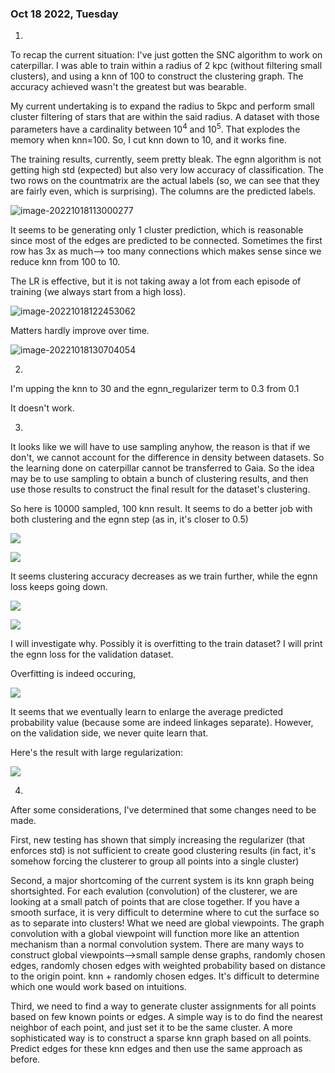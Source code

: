 ### Oct 18 2022, Tuesday

1.

To recap the current situation: I've just gotten the SNC algorithm to work on caterpillar. I was able to train within a radius of 2 kpc (without filtering small clusters), and using a knn of 100 to construct the clustering graph. The accuracy achieved wasn't the greatest but was bearable. 

My current undertaking is to expand the radius to 5kpc and perform small cluster filtering of stars that are within the said radius. A dataset with those parameters have a cardinality between $10^4$ and $10^5$. That explodes the memory when knn=100. So, I cut knn down to 10, and it works fine. 

The training results, currently, seem pretty bleak. The egnn algorithm is not getting high std (expected) but also very low accuracy of classification. The two rows on the countmatrix are the actual labels (so, we can see that they are fairly even, which is surprising). The columns are the predicted labels. 

![image-20221018113000277](assets/83b102de9e6ce4f095b82367d35fb676c3fe6d07.png)

It seems to be generating only 1 cluster prediction, which is reasonable since most of the edges are predicted to be connected. Sometimes the first row has 3x as much--> too many connections which makes sense since we reduce knn from 100 to 10. 

The LR is effective, but it is not taking away a lot from each episode of training (we always start from a high loss). 

![image-20221018122453062](assets/426b9d3f604fb62c3dbe575f21d0137905379109.png)

Matters hardly improve over time. 

![image-20221018130704054](assets/60ba01b77da548611981f5aa31f0f09e6bbce645.png)

2.

I'm upping the knn to 30 and the egnn_regularizer term to 0.3 from 0.1 

It doesn't work.

3.

It looks like we will have to use sampling anyhow, the reason is that if we don't, we cannot account for the difference in density between datasets. So the learning done on caterpillar cannot be transferred to Gaia. So the idea may be to use sampling to obtain a bunch of clustering results, and then use those results to construct the final result for the dataset's clustering. 

So here is 10000 sampled, 100 knn result. It seems to do a better job with both clustering and the egnn step (as in, it's closer to 0.5)

![](assets/2022-10-18-21-41-27-image.png)

![](assets/2022-10-18-21-43-39-image.png)

It seems clustering accuracy decreases as we train further, while the egnn loss keeps going down. 

![](assets/2022-10-18-22-11-55-image.png)

![](assets/2022-10-18-22-12-22-image.png)

I will investigate why. Possibly it is overfitting to the train dataset? I will print the egnn loss for the validation dataset.

Overfitting is indeed occuring,

![](assets/2022-10-18-23-02-21-image.png)

It seems that we eventually learn to enlarge the average predicted probability value (because some are indeed linkages separate). However, on the validation side, we never quite learn that. 

Here's the result with large regularization:

![](assets/2022-10-18-23-41-39-image.png)

4.

After some considerations, I've determined that some changes need to be made. 

First, new testing has shown that simply increasing the regularizer (that enforces std) is not sufficient to create good clustering results (in fact, it's somehow forcing the clusterer to group all points into a single cluster)

Second, a major shortcoming of the current system is its knn graph being shortsighted. For each evalution (convolution) of the clusterer, we are looking at a small patch of points that are close together. If you have a smooth surface, it is very difficult to determine where to cut the surface so as to separate into clusters! What we need are global viewpoints. The graph convolution with a global viewpoint will function more like an attention mechanism than a normal convolution system. There are many ways to construct global viewpoints-->small sample dense graphs, randomly chosen edges, randomly chosen edges with weighted probability based on distance to the origin point. knn + randomly chosen edges. It's difficult to determine which one would work based on intuitions.

Third, we need to find a way to generate cluster assignments for all points based on few known points or edges. A simple way is to do find the nearest neighbor of each point, and just set it to be the same cluster. A more sophisticated way is to construct a sparse knn graph based on all points. Predict edges for these knn edges and then use the same approach as before. 